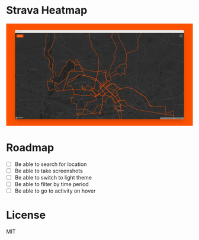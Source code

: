 # Strava Heatmap

![Screenshot](docs/screenshot.png)

# Roadmap

* [ ] Be able to search for location
* [ ] Be able to take screenshots
* [ ] Be able to switch to light theme
* [ ] Be able to filter by time period
* [ ] Be able to go to activity on hover

# License

MIT